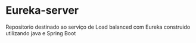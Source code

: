 # Eureka-server
Repositorio destinado ao serviço de Load balanced com Eureka construido utilizando java e Spring Boot
